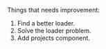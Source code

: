 Things that needs improvement:
1. Find a better loader.
2. Solve the loader problem.
3. Add projects component.